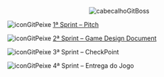 <div align="center">

![cabecalhoGitBoss](https://github.com/user-attachments/assets/e10fc7bb-be71-488f-8518-4bd8aa0aebea)

</div>

![iconGitPeixe](https://github.com/user-attachments/assets/d94c79c6-7c20-4846-9308-d948225e865a) [1ª Sprint – Pitch](https://github.com/user-attachments/files/16552894/Sprint.01.-.2024.2.pdf)


![iconGitPeixe](https://github.com/user-attachments/assets/d94c79c6-7c20-4846-9308-d948225e865a) [2ª Sprint – Game Design Document](https://docs.google.com/document/d/1j4imPPgmDnALEL9uIWQlJ7oOBYEhLgiGjjSTjkrmLXE/edit)

![iconGitPeixe](https://github.com/user-attachments/assets/d94c79c6-7c20-4846-9308-d948225e865a) 3ª Sprint – CheckPoint

![iconGitPeixe](https://github.com/user-attachments/assets/d94c79c6-7c20-4846-9308-d948225e865a) 4ª Sprint – Entrega do Jogo
